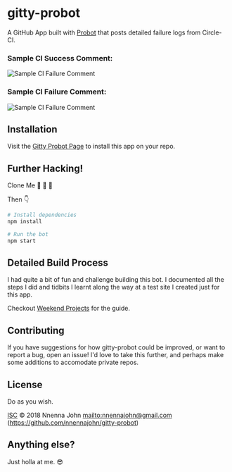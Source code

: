 # gitty-probot

A GitHub App built with [Probot](https://github.com/probot/probot) that posts detailed failure logs
from Circle-CI.

### Sample CI Success Comment:

![Sample CI Failure Comment](https://imgur.com/a/rMPq0TB)

### Sample CI Failure Comment:

![Sample CI Failure Comment](https://imgur.com/a/ZrVagHE)

## Installation

Visit the [Gitty Probot Page](https://github.com/probot/probot) to install this app on your repo.

## Further Hacking!

Clone Me 🤘 🤘 🤘

Then 👇

```sh
# Install dependencies
npm install

# Run the bot
npm start
```

## Detailed Build Process

I had quite a bit of fun and challenge building this bot. I documented all the steps I did and tidbits I learnt along the way at a test site I created just for this app.

Checkout [Weekend Projects](https://weekendprojects.io) for the guide.

## Contributing

If you have suggestions for how gitty-probot could be improved, or want to report a bug, open an issue! I'd love to take this further, and perhaps make some additions to accomodate private repos.

## License

Do as you wish.

[ISC](LICENSE) © 2018 Nnenna John <mailto:nnennajohn@gmail.com> (https://github.com/nnennajohn/gitty-probot)

## Anything else?

Just holla at me. 😎
